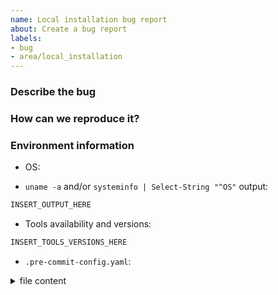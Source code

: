 ```yaml
---
name: Local installation bug report
about: Create a bug report
labels:
- bug
- area/local_installation
---
```


<!--
Thank you for helping to improve pre-commit-terraform!

Please be sure to search for open issues before raising a new one. We use issues
for bug reports and feature requests. Please note, this template is for bugs
report, not feature requests.
-->

### Describe the bug

<!--
Please let us know what behavior you expected and how terraform-docs diverged
from that behavior.
-->


### How can we reproduce it?

<!--
Help us to reproduce your bug as succinctly and precisely as possible. Any and
all steps or script that triggers the issue are highly appreciated!

Do you have long logs to share? Please use collapsible sections, that can be created via:

<details><summary>SECTION_NAME</summary>

```bash
YOUR_LOG_HERE
```

</details>
-->


### Environment information

* OS:  
<!-- I.e.:
OS: Windows 10
OS: Win10 with Ubuntu 20.04 on WSL2
OS: MacOS
OS: Ubuntu 20.04
-->

* `uname -a` and/or `systeminfo | Select-String "^OS"` output:

```bash
INSERT_OUTPUT_HERE
```

<!-- I.e.:
```bash
PS C:\Users\vm> systeminfo | Select-String "^OS"

OS Name:                   Microsoft Windows 10 Pro
OS Version:                10.0.19043 N/A Build 19043
OS Manufacturer:           Microsoft Corporation
OS Configuration:          Standalone Workstation
OS Build Type:             Multiprocessor Free

$ uname -a
Linux DESKTOP-C7315EF 5.4.72-microsoft-standard-WSL2 #1 SMP Wed Oct 28 23:40:43 UTC 2020 x86_64 x86_64 x86_64 GNU/Linux
```
-->

* Tools availability and versions:

<!--  For check all needed version run next script:

bash << EOF
bash --version | head -n 1                2>/dev/null || echo "bash SKIPPED"
pre-commit --version                      2>/dev/null || echo "pre-commit SKIPPED"
tofu --version | head -n 1                2>/dev/null || echo "opentofu SKIPPED"
terraform --version | head -n 1           2>/dev/null || echo "terraform SKIPPED"
python --version                          2>/dev/null || echo "python SKIPPED"
python3 --version                         2>/dev/null || echo "python3 SKIPPED"
echo -n "checkov " && checkov --version   2>/dev/null || echo "SKIPPED"
infracost --version                       2>/dev/null || echo "infracost SKIPPED"
terraform-docs --version                  2>/dev/null || echo "terraform-docs SKIPPED"
terragrunt --version                      2>/dev/null || echo "terragrunt SKIPPED"
echo -n "terrascan " && terrascan version 2>/dev/null || echo "SKIPPED"
tflint --version                          2>/dev/null || echo "tflint SKIPPED"
echo -n "tfsec " && tfsec --version       2>/dev/null || echo "SKIPPED"
echo -n "trivy " && trivy --version       2>/dev/null || echo "SKIPPED"
echo -n "tfupdate " && tfupdate --version 2>/dev/null || echo "SKIPPED"
echo -n "hcledit " && hcledit version     2>/dev/null || echo "SKIPPED"
EOF

-->

```bash
INSERT_TOOLS_VERSIONS_HERE
```


* `.pre-commit-config.yaml`:

<details><summary>file content</summary>

```bash
INSERT_FILE_CONTENT_HERE
```

</details>
